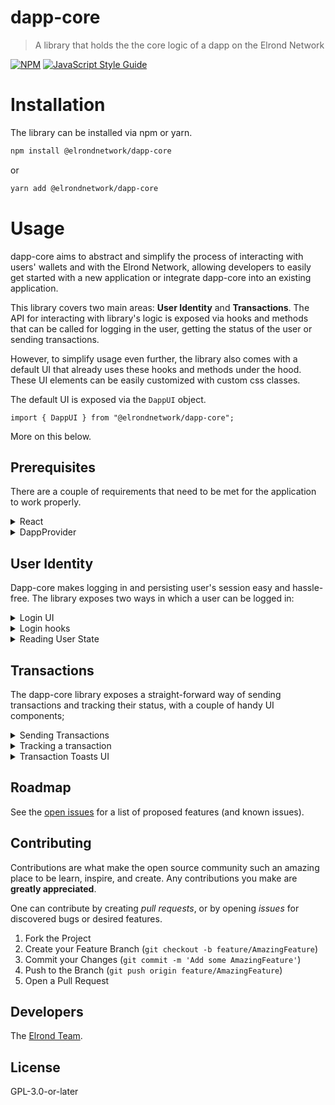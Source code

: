 
#  dapp-core

> A library that holds the the core logic of a dapp on the Elrond Network

[![NPM](https://img.shields.io/npm/v/dapp-core.svg)](https://www.npmjs.com/package/@elrondnetwork/dapp-core) [![JavaScript Style Guide](https://img.shields.io/badge/code_style-standard-brightgreen.svg)](https://standardjs.com)

# Installation

The library can be installed via npm or yarn.
```bash
npm install @elrondnetwork/dapp-core
```
or
```bash
yarn add @elrondnetwork/dapp-core
```
# Usage

dapp-core aims to abstract and simplify the process of interacting with users' wallets and with the Elrond Network, allowing developers to easily get started with a new application or integrate dapp-core into an existing application.

This library covers two main areas: **User Identity** and **Transactions**. The API for interacting with library's logic is exposed via hooks and methods that can be called for logging in the user, getting the status of the user or sending transactions.

However, to simplify usage even further, the library also comes with a default UI that already uses these hooks and methods under the hood. These UI elements can be easily customized with custom css classes.

The default UI is exposed via the `DappUI` object.

`import { DappUI } from "@elrondnetwork/dapp-core";`

More on this below.


## Prerequisites
There are a couple of requirements that need to be met for the application to work properly.

<details>
  <summary>
      React
  </summary>

### React

This library was built for applications that use React, it might not be suitable for usage with other libraries or frameworks.
  </details>

<details>
  <summary>
    DappProvider
 </summary>

### DappProvider
You need to wrap your application with the **DappProvider** component, which is exported by the library, as we need to create a global Context to be able to manipulate the data.
- import the Provider:

`import { DappProvider } from "@elrondnetwork/dapp-core";`

- Wrap your application with this Provider.

`<DappProvider networkConfig={{ network, walletConnectBridge, walletConnectDeepLink }}>`

As you might have noticed, the DappProvider accepts a `networkConfig` object with a couple of keys. This allows using different APIs and different connection providers.

- **walletConnectBridge (optional)** is a string that is used to establish the connection to walletConnect library.
- **walletConnectDeepLink (optional)** is a string that will create a deeplink for an application that is used on a mobile phone, instead of generating the login QR code.
- **network** is a required configuration file that contains the following information about the environment of the application:

```
{
  id: string;
  egldLabel: string;
  name: string;
  walletAddress: string;
  apiAddress: string;
  gatewayAddress: string;
  explorerAddress: string;
}
```
  </details>

## User Identity
Dapp-core makes logging in and persisting user's session easy and hassle-free. The library exposes two ways in which a user can be logged in:


  <details>
    <summary>
      Login UI
  </summary>

### Login UI
There are a couple of very handy React components that can be used to login the user and protect certain routes if the user is not logged in.

Under the `DappUI` object mentioned above, you can find 4 buttons (one for each provider) which abstract away all the logic of loggin in the user and render the default UI. These buttons can be easily customized with a custom css class.
The exported buttons are:
- DappUI.ExtensionLoginButton
- DappUI.WalletConnectLoginButton
- DappUI.LedgerLoginButton
- DappUI.WebWalletLoginButton

example:
```
<DappUI.ExtensionLoginButton callbackRoute="/dashboard" buttonClassName="extension-login" loginButtonText="Extension login" />
```

They can also be used with children

```
<DappUI.ExtensionLoginButton callbackRoute="/dashboard" buttonClassName="extension-login" loginButtonText="Extension login">
  <>
    <icon/>
    <p>Login text</p>
  <>
</DappUI.ExtensionLoginButton
```

Also, for a quicker setup, the `DappUI` object exports an `DappUI.UnlockPage` component, which contains all 4 buttons.

Another handly component is DappUI.AuthenticatedRoutesWrapper, which can be used to protect certain routes and redirect the user to login page if the user is not authenticated.

Import from dapp-core:
```
import { AuthenticatedRoutesWrapper} from "@elrondnetwork/dapp-core";
```

Use with routes:
```
<AuthenticatedRoutesWrapper
          routes={routes}
          unlockRoute={routeNames.unlock}
        >
          {appContent}
        </AuthenticatedRoutesWrapper>
```

**routes** should be an array with objects with a signature similar to this:

```
{
    path: "/dashboard",
    title: "Dashboard",
    component: Dashboard,
    authenticatedRoute: true,
  }
```

The important parts that makes this component work are the flag **authenticatedRoute: true** and the key **path**, which means that this route should be accessible only to authenticated users.
</details>

  <details><summary>
Login hooks
  </summary>

### Login hooks
If needed, the Login UI can be bypassed using a custom UI, and opt in for the login hooks, which expose a trigger function and the login data, ready to be rendered.

These hooks are exposed by the `loginServices` object, which can be imported from dapp-core:

```
import {loginServices} from @elrondnetwork/dapp-core
```

There are 4 available hooks:
- useExtensionLogin
- useWalletConnectLogin
- useLedgerLogin
- useWebWalletLogin

All hooks have the same respose signature:

return type is as follows:
```
const [triggerFunction, genericLoginReturnType, customLoginReturnType] = useLoginHook({
    callbackRoute,
    logoutRoute
  });
```

- **initiateLogin** is a function that needs to be called for the login flow to be initiated;
- **genericLoginReturnType** is an object that is exactly the same for all hooks:

```
{
  error: string,
  isFailed: boolean,
  isLoading: boolean,
  isLoggedIn: boolean
}
```

- **customLoginReturnType** is an object that is custom for each hook and returns specific data for that login:

  - null for useExtensionLogin;

  - null for useWebWalletConnect;

  -  `{ uriDeepLink: string, qrCodeSvg: svgElement }` for useWalletConnectLogin;

  -
```
{
  accounts: string[];
  showAddressList: boolean;
  startIndex: number;
  selectedAddress: SelectedAddress | null;
  onGoToPrevPage: () => void;
  onGoToNextPage: () => void;
  onSelectAddress: (address: SelectedAddress | null) => void;
  onConfirmSelectedAddress: () => void;
}
```
for useLedgerLogin;

</details>

  <details>
<summary>
Reading User State
  </summary>

### Reading User State
Once logged in, the user's session is persisted and can be read and deleted via a couple of handy functions.

For logging out, the library exposes a simple function called **logout**, which can be called to clear the user data.

There are 2 ways of reading the user current state: hooks (to be used inside components and for reacting to changes in the data) and simple functions (for reading data outside of React components or inside handlers).
- hooks: `useGetLoginInfo, useGetAccountInfo, useGetNetworkConfig`;
- functions: `getAccount, getAccountBalance, getAccountShard, getAddress, getIsLoggedIn;`

</details>

## Transactions

The dapp-core library exposes a straight-forward way of sending transactions and tracking their status, with a couple of handy UI components;



<details><summary>
Sending Transactions
  </summary>

### Sending Transactions
The API for sending transactions is a function called **sendTransactions**:

`import { sendTransactions } from "@elrondnetwork/dapp-core";`

It can be used to send a transaction with minimum information:

```
const { sessionId, error } = await sendTransactions({
    transactions: [
        {
          value: '1000000000000000000',
          data: 'ping',
          receiver: contractAddress
        },
      ],
    });
```

It returns a Promise that will be fulfilled with `{error?: string; sessionId: string | null;}`

`sessionId` is the transaction's batch id which can be used to track a transaction's status and react to it.

</details>

<details><summary>
Tracking a transaction
  </summary>

### Tracking a transaction
The library exposes a hook called useTrackTransactionStatus under the object `transactionServices`.

```
import {transactionServices} from @elrondnetwork/dapp-core;

const transactionStatus = transactionServices.useTrackTransactionStatus({
  transactionId: sessionId,
  onSuccess,
  onFailed,
  onCancelled
});
```

transactionStatus has the following information about the transaction:
```
{
  isPending,
  isSuccessful,
  isFailed,
  isCancelled,
  errorMessage,
  status,
  transactions
}
```

It's safe to pass in `null` as a sessionId, so if the transaction wasn't yet sent, the hook will just return an empty object.

Also, one can use the hook `useGetPendingTransactions` to get a list of all pending transactions.
</details>

  <details><summary>
Transaction Toasts UI
  </summary>

### Transaction Toasts UI
dapp-core also exposes a toast component for tracking transactions that uses the above mentioned hooks and displays toasts with transactions statuses.

The toasts list is exposed via **DappUI.TransactionsToastList** component and can be used just by rendering it inside the application.

```
<App>
  <Router/>
  <DappUI.TransactionsToastList />
</App>
```

**Important**: This has to be inside the `<DappProvider/>` children.

</details>

## Roadmap

See the [open issues](https://github.com/ElrondNetwork/dapp-core/issues) for a list of proposed features (and known issues).

## Contributing

Contributions are what make the open source community such an amazing place to be learn, inspire, and create. Any contributions you make are **greatly appreciated**.

One can contribute by creating _pull requests_, or by opening _issues_ for discovered bugs or desired features.

1. Fork the Project
2. Create your Feature Branch (`git checkout -b feature/AmazingFeature`)
3. Commit your Changes (`git commit -m 'Add some AmazingFeature'`)
4. Push to the Branch (`git push origin feature/AmazingFeature`)
5. Open a Pull Request

## Developers

The [Elrond Team](https://elrond.com/team/).

## License
GPL-3.0-or-later




